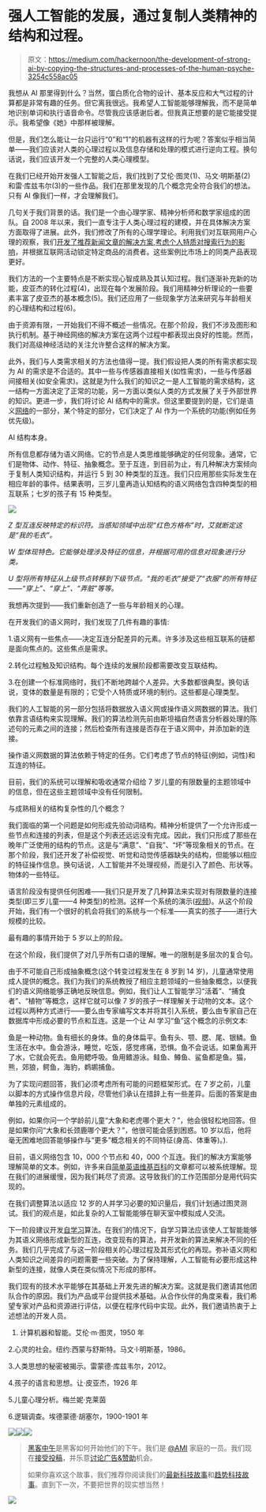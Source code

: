 # 强人工智能的发展，通过复制人类精神的结构和过程。

> 原文：<https://medium.com/hackernoon/the-development-of-strong-ai-by-copying-the-structures-and-processes-of-the-human-psyche-3254c558ac05>

我想从 AI 那里得到什么？当然，蛋白质化合物的设计、基本反应和大气过程的计算都是非常有趣的任务。但它离我很远。我希望人工智能能够理解我，而不是简单地识别单词和执行语音命令。尽管我应该感谢后者。但我真正想要的是它能接受提示。我希望像《她》中那样被理解。

但是，我们怎么能让一台只运行“0”和“1”的机器有这样的行为呢？答案似乎相当简单——我们应该对人类的心理过程以及信息存储和处理的模式进行逆向工程。换句话说，我们应该开发一个完整的人类心理模型。

在我们已经开始开发强人工智能之后，我们找到了艾伦·图灵(1)、马文·明斯基(2)和雷·库兹韦尔(3)的一些作品。我们在那里发现的几个概念完全符合我们的想法。只有 AI 像我们一样，才会理解我们。

几句关于我们背景的话。我们是一个由心理学家、精神分析师和数学家组成的团队。自 2008 年以来，我们一直专注于人类心理过程的建模，并在具体解决方案方面取得了进展。此外，我们修改了所有的心理学理论。利用我们对互联网用户心理的观察，我们[开发了推荐新闻文章的解决方案](http://cybermind.technology/technological-cases),[考虑个人特质对搜索行为的影响](https://www.academia.edu/9464444/Personalized_Search_Human_Mental_Modelling_Approach)，并根据互联网活动锁定特定商品的消费者。这些案例比市场上的同类产品表现更好。

我们方法的一个主要特点是不断实现心智成熟及其认知过程。我们逐渐补充新的功能，皮亚杰的转化过程(4)，出现在每个发展阶段。我们用精神分析理论的一些要素丰富了皮亚杰的基本概念(5)。我们还应用了一些现象学方法来研究与年龄相关的心理结构和过程(6)。

由于资源有限，一开始我们不得不概述一些情况。在那个阶段，我们不涉及图形和执行机制。基于神经网络的解决方案在这两个过程中都表现出良好的性能。然而，我们对高级神经活动的关注允许整合这样的解决方案。

此外，我们与人类需求相关的方法也值得一提。我们假设把人类的所有需求都实现为 AI 的需求是不合适的。其中一些与传感器直接相关(如性需求)，一些与传感器间接相关(如安全需求)。这就是为什么我们的知识之一是人工智能的需求结构，这一结构一方面决定了正常的功能，另一方面以类似人类的方式发展了关于外部世界的知识。更进一步，我们将讨论 AI 结构中的需求。但这里要提到的是，它们是语义[网络](https://hackernoon.com/tagged/network)的一部分，某个特定的部分，它们决定了 AI 作为一个系统的功能(例如任务优先级)。

AI 结构本身。

所有信息都存储为语义网络。它的节点是人类思维能够确定的任何现象。通常，它们是物体、动作、特征、抽象概念。至于互连，到目前为止，有几种解决方案倾向于复制人类知识结构，并运行 5 到 30 种类型的互连。我们只应用那些实际发生在相应年龄的事件。结果表明，三岁儿童再造认知结构的语义网络包含四种类型的相互联系；七岁的孩子有 15 种类型。

![](img/c51183477867ef49b1689e3d2a99a284.png)

*Z 型互连反映特定的标识符。当感知领域中出现“红色方格布”时，艾就断定这是“我的毛衣”。*

*W 型体现特色。它能够处理涉及特征的信息，并根据可用的信息对现象进行分类。*

*U 型将所有特征从上级节点转移到下级节点。“我的毛衣”接受了“衣服”的所有特征——“穿上”、“穿上”、“弄脏”等等。*

我想再次提到——我们重新创造了一些与年龄相关的心理。

在开发我们的语义网时，我们发现了几件有趣的事情:

1.语义网有一些焦点——决定互连分配差异的元素。许多涉及这些相互联系的链都是面向焦点的。这些焦点是需求。

2.转化过程触及知识结构。每个连续的发展阶段都需要改变互联结构。

3.在创建一个标准网络时，我们不断地跨越个人差异。大多数都很典型。换句话说，变体的数量是有限的；它受个人特质或环境的制约。这些都是心理类型。

我们的人工智能的另一部分包括将数据放入语义网或操作语义网数据的算法。我们依靠言语结构来实现理解。我们的算法检测先前由斯坦福自然语言分析器处理的陈述句的元素之间的连接；然后检查所有连接是否存在于语义网中，并添加新的连接。

操作语义网数据的算法依赖于特定的任务。它们考虑了节点的特征(例如，词性)和互连的特征。

目前，我们的系统可以理解和吸收通常介绍给 7 岁儿童的有限数量的主题领域中的信息，但在这些主题领域中没有任何限制。

与成熟相关的结构复杂性的几个概念？

我们面临的第一个问题是如何形成先验动词结构。精神分析提供了一个允许形成一些节点和连接的列表，但是这个列表还远远没有完成。因此，我们只形成了那些在晚年广泛使用的结构的节点。这是与“满意”、“自我”、“坏”等现象相关的节点。在那个阶段，我们还开发了补偿视觉、听觉和动觉传感器缺失的结构，但能够以相应的特征操作信息。换句话说，人工智能并不处理视频，而是引入了颜色、形状等。物体的一些特征。

语言阶段没有提供任何困难——我们只是开发了几种算法来实现对有限数量的连接类型(即三岁儿童——4 种类型)的检测。这样一个系统的演示([视频](https://youtu.be/lHovebnViTc))。从这个阶段开始，我们有一个很好的机会将我们的系统与一个标准——真实的孩子——进行大规模的比较。

最有趣的事情开始于 5 岁以上的阶段。

在这个阶段，我们提供了对几乎所有口语的理解。唯一的限制是多层次的复合句。

由于不可能自己形成抽象概念(这个转变过程发生在 8 岁到 14 岁)，儿童通常使用成人提供的概念。我们为我们的系统教授了相应主题领域的一些抽象概念，以便我们的语义网络能够正确地反映信息。例如，我们让人工智能学习“活着”、“捕食者”、“植物”等概念，这样它就可以像 7 岁的孩子一样理解关于动物的文本。这个过程以两种方式进行——要么由专家编写文本并将其引入系统，要么由专家自己在数据库中形成必要的节点和互连。这是一个让 AI 学习“鱼”这个概念的示例文本:

鱼是一种动物。鱼有细长的身体。鱼的身体扁平。鱼有头、颚、腮、尾、银鳞。鱼生活在水中。鱼会游泳，睡觉，吃饭，感觉疼痛，恐惧。鱼不会说话。如果鱼离开了水，它就会死去。鱼用鳃呼吸。鱼用鳍游泳。鲑鱼、鳟鱼、鲨鱼都是鱼。猫，熊，郊狼，鳄鱼，海豹，鹈鹕捕鱼。

为了实现问题回答，我们必须考虑所有可能的问题框架形式。在 7 岁之前，儿童以脚本的方式操作信息片段，尽管他们承认在措辞上有一些差异。后面的答案是由单独的元素组成的。

例如，如果你问一个学龄前儿童“大象和老虎哪个更大？”，他会很轻松地回答。但是如果你问“大象和长颈鹿哪个更大？”，他很可能会感到困惑。10 岁以后，他将毫无困难地回答能够操作与“更多”概念相关的不同特征(身高、体重等)。).

目前，语义网络包含 10，000 个节点和 40，000 个互连。我们的解决方案能够理解简单的文本。例如，许多来自[简单英语维基百科](https://simple.wikipedia.org/wiki/Main_Page)的文章都可以被系统理解。现在我们的进展缓慢，因为我们耗尽了资源。这导致我们的工作范围部分是用代码实现的。

在我们调整算法以适应 12 岁的人并学习必要的知识量后，我们计划通过图灵测试。我们的观点是，如此复杂的人工智能能够在聊天室中模拟成人交流。

下一阶段建议开发[自学习](https://hackernoon.com/tagged/self-learning)算法。在我们的情况下，自学习算法应该使人工智能能够为其语义网络形成新型的互连，改变现有的算法，并开发新的算法来解决不同的任务。我们几乎完成了与这一阶段相关的心理过程及其形式化的再现。弥补语义网和人类知识之间差异的问题需要一些突破。为了保持理解，人工智能有必要形成这种新型的连接，就像人类在类似情况下形成的那样。

我们现有的技术水平能够在其基础上开发先进的解决方案。这就是我们邀请其他团队合作的原因。我们为产品或平台提供技术基础。从合作伙伴的角度来看，我们希望专家对产品和资源进行评估，以便在程序代码中实现。此外，我们邀请热衷于上述想法的开发人员。

1.  计算机器和智能。艾伦·m·图灵，1950 年

2.心灵的社会。纽约:西蒙与舒斯特。马文·l·明斯基，1986。

3.人类思想的秘密被揭示。雷蒙德·库兹韦尔，2012。

4.孩子的语言和思想。让·皮亚杰，1926 年

5.儿童心理分析。梅兰妮·克莱茵

6.逻辑调查。埃德蒙德·胡塞尔，1900-1901 年

[![](img/50ef4044ecd4e250b5d50f368b775d38.png)](http://bit.ly/HackernoonFB)[![](img/979d9a46439d5aebbdcdca574e21dc81.png)](https://goo.gl/k7XYbx)[![](img/2930ba6bd2c12218fdbbf7e02c8746ff.png)](https://goo.gl/4ofytp)

> [黑客中午](http://bit.ly/Hackernoon)是黑客如何开始他们的下午。我们是 [@AMI](http://bit.ly/atAMIatAMI) 家庭的一员。我们现在[接受投稿](http://bit.ly/hackernoonsubmission)，并乐意[讨论广告&赞助](mailto:partners@amipublications.com)机会。
> 
> 如果你喜欢这个故事，我们推荐你阅读我们的[最新科技故事](http://bit.ly/hackernoonlatestt)和[趋势科技故事](https://hackernoon.com/trending)。直到下一次，不要把世界的现实想当然！

[![](img/be0ca55ba73a573dce11effb2ee80d56.png)](https://goo.gl/Ahtev1)